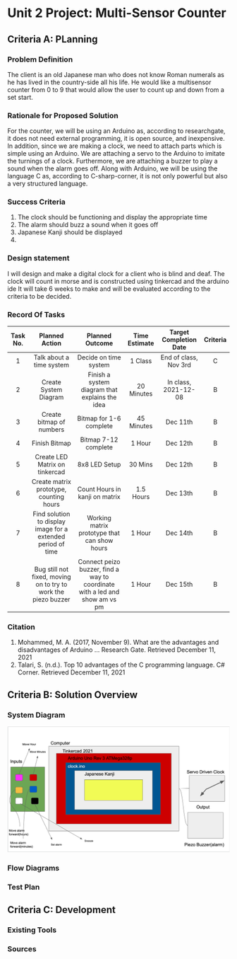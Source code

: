 # Unit 2 Project: Multi-Sensor Counter

## Criteria A: PLanning

### Problem Definition
The client is an old Japanese man who does not know Roman numerals as he has lived in the country-side all his life. He would like a multisensor counter from 0 to 9 that would allow the user to count up and down from a set start.

### Rationale for Proposed Solution
For the counter, we will be using an Arduino as, according to researchgate, it does not need external programming, it is open source, and inexpensive. In addition, since we are making a clock, we need to attach parts which is simple using an Arduino. We are attaching a servo to the Arduino to imitate the turnings of a clock. Furthermore, we are attaching a buzzer to play a sound when the alarm goes off. Along with Arduino, we will be using the language C as, according to C-sharp-corner, it is not only powerful but also a very structured language.

### Success Criteria
1. The clock should be functioning and display the appropriate time
2. The alarm should buzz a sound when it goes off
3. Japanese Kanji should be displayed
4. 

### Design statement
I will design and make a digital clock for a client who is blind and deaf. The clock will count in morse and is constructed using tinkercad and the arduino ide It will take 6 weeks to make and will be evaluated according to the criteria to be decided.

### Record Of Tasks

| Task No. | Planned Action | Planned Outcome | Time Estimate | Target Completion Date | Criteria |
|:---:|:---:|:---:|:---:|:---:|:---:|
| 1 | Talk about a time system | Decide on time system | 1 Class | End of class, Nov 3rd | C |
| 2 | Create System Diagram | Finish a system diagram  that explains the idea | 20 Minutes | In class, 2021-12-08 | B |
| 3 | Create bitmap of numbers | Bitmap for 1-6 complete | 45 Minutes | Dec 11th | B |
| 4 | Finish Bitmap | Bitmap 7-12 complete | 1 Hour | Dec 12th | B |
| 5 | Create LED Matrix on tinkercad | 8x8 LED Setup | 30 Mins | Dec 12th | B |
| 6 | Create matrix prototype, counting hours | Count Hours in kanji on matrix | 1.5 Hours | Dec 13th | B |
| 7 | Find solution to display image for a extended period of time | Working matrix prototype that can show hours | 1 Hour | Dec 14th | B |
| 8 | Bug still not fixed,  moving on to try to work the piezo buzzer | Connect peizo buzzer,  find a way to coordinate with a led and show am vs pm | 1 Hour | Dec 15th | B |

### Citation
1. Mohammed, M. A. (2017, November 9). What are the advantages and disadvantages of Arduino ... Research Gate. Retrieved December 11, 2021
2. Talari, S. (n.d.). Top 10 advantages of the C programming language. C# Corner. Retrieved December 11, 2021

## Criteria B: Solution Overview

### System Diagram
![](system_diagram1.png)

### Flow Diagrams

### Test Plan

## Criteria C: Development

### Existing Tools

### Sources
